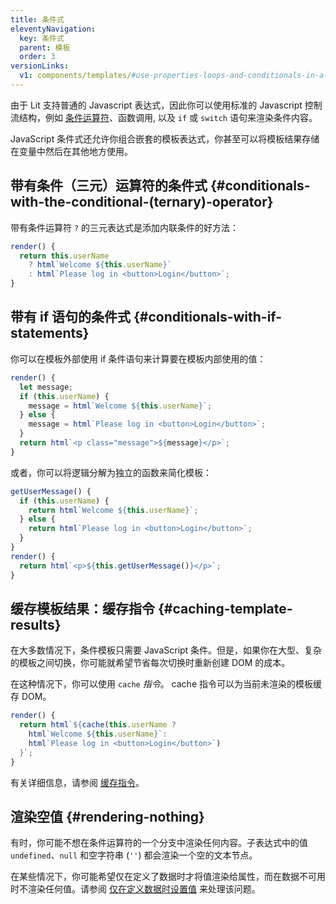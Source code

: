 ```yaml
---
title: 条件式
eleventyNavigation:
  key: 条件式
  parent: 模板
  order: 3
versionLinks:
  v1: components/templates/#use-properties-loops-and-conditionals-in-a-template
---
```


由于 Lit 支持普通的 Javascript 表达式，因此你可以使用标准的 Javascript 控制流结构，例如 [条件运算符](https://developer.mozilla.org/zh-CN/docs/Web/JavaScript/Reference/Operators/Conditional_Operator)、函数调用, 以及 `if` 或 `switch` 语句来渲染条件内容。

JavaScript 条件式还允许你组合嵌套的模板表达式，你甚至可以将模板结果存储在变量中然后在其他地方使用。

## 带有条件（三元）运算符的条件式 {#conditionals-with-the-conditional-(ternary)-operator}

带有条件运算符 `?` 的三元表达式是添加内联条件的好方法：

```ts
render() {
  return this.userName
    ? html`Welcome ${this.userName}`
    : html`Please log in <button>Login</button>`;
}
```

## 带有 if 语句的条件式 {#conditionals-with-if-statements}

你可以在模板外部使用 if 条件语句来计算要在模板内部使用的值：

```ts
render() {
  let message;
  if (this.userName) {
    message = html`Welcome ${this.userName}`;
  } else {
    message = html`Please log in <button>Login</button>`;
  }
  return html`<p class="message">${message}</p>`;
}
```
或者，你可以将逻辑分解为独立的函数来简化模板：

```ts
getUserMessage() {
  if (this.userName) {
    return html`Welcome ${this.userName}`;
  } else {
    return html`Please log in <button>Login</button>`;
  }
}
render() {
  return html`<p>${this.getUserMessage()}</p>`;
}
```

## 缓存模板结果：缓存指令 {#caching-template-results}

在大多数情况下，条件模板只需要 JavaScript 条件。但是，如果你在大型、复杂的模板之间切换，你可能就希望节省每次切换时重新创建 DOM 的成本。

在这种情况下，你可以使用 `cache` _指令_。 cache 指令可以为当前未渲染的模板缓存 DOM。

```ts
render() {
  return html`${cache(this.userName ?
    html`Welcome ${this.userName}`:
    html`Please log in <button>Login</button>`)
  }`;
}
```

有关详细信息，请参阅 [缓存指令]({{baseurl}}/docs/templates/directives/#cache)。

## 渲染空值 {#rendering-nothing}

有时，你可能不想在条件运算符的一个分支中渲染任何内容。子表达式中的值 `undefined`、`null` 和空字符串 (`''`) 都会渲染一个空的文本节点。

在某些情况下，你可能希望仅在定义了数据时才将值渲染给属性，而在数据不可用时不渲染任何值。请参阅 [仅在定义数据时设置值]({{baseurl}}/docs/templates/expressions/#ifDefined) 来处理该问题。
